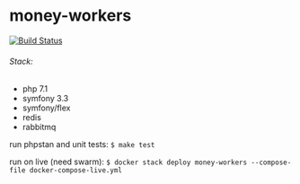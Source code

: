 money-workers
=============
[![Build Status](https://travis-ci.org/server-may-cry/money-workers.svg?branch=master)](https://travis-ci.org/server-may-cry/money-workers)

###### Stack:
* php 7.1
* symfony 3.3
* symfony/flex
* redis
* rabbitmq

run phpstan and unit tests: `$ make test`

run on live (need swarm): `$ docker stack deploy money-workers --compose-file docker-compose-live.yml`
